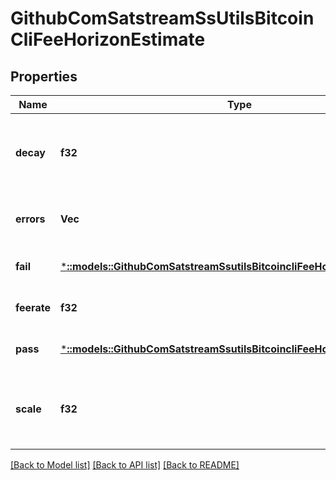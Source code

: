 # GithubComSatstreamSsUtilsBitcoinCliFeeHorizonEstimate

## Properties
Name | Type | Description | Notes
------------ | ------------- | ------------- | -------------
**decay** | **f32** | Exponential decay (per block) for historical moving average | [optional] [default to null]
**errors** | **Vec<String>** | Errors encountered during processing | [optional] [default to null]
**fail** | [***::models::GithubComSatstreamSsutilsBitcoincliFeeHorizonEstimateFail**](github_com_satstream_ssutils_bitcoincli.FeeHorizonEstimate_fail.md) |  | [optional] [default to null]
**feerate** | **f32** | Estimate fee rate in BTC/kvB | [optional] [default to null]
**pass** | [***::models::GithubComSatstreamSsutilsBitcoincliFeeHorizonEstimatePass**](github_com_satstream_ssutils_bitcoincli.FeeHorizonEstimate_pass.md) |  | [optional] [default to null]
**scale** | **f32** | Resolution of confirmation targets at this time horizon | [optional] [default to null]

[[Back to Model list]](../README.md#documentation-for-models) [[Back to API list]](../README.md#documentation-for-api-endpoints) [[Back to README]](../README.md)



